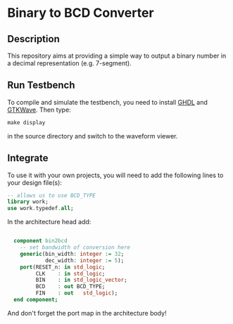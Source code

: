 # Binary to BCD Converter
## Description
This repository aims at providing a simple way to output a binary number in a decimal representation (e.g. 7-segment).
## Run Testbench
To compile and simulate the testbench, you need to install [GHDL](https://github.com/ghdl/ghdl) and [GTKWave](http://gtkwave.sourceforge.net/). Then type:
```python
make display
```
in the source directory and switch to the waveform viewer.
## Integrate
To use it with your own projects, you will need to add the following lines to your design file(s):
```vhdl
-- allows us to use BCD_TYPE
library work;
use work.typedef.all;
```
In the architecture head add:
```vhdl

  component bin2bcd
    -- set bandwidth of conversion here
    generic(bin_width: integer := 32;
            dec_width: integer := 5);
    port(RESET_n: in std_logic;
         CLK    : in std_logic;
         BIN    : in std_logic_vector;
         BCD    : out BCD_TYPE;
         FIN    : out	std_logic);
  end component;
```
And don't forget the port map in the architecture body!